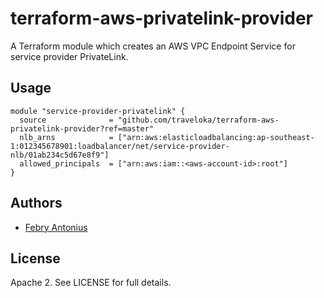 # terraform-aws-privatelink-provider
A Terraform module which creates an AWS VPC Endpoint Service for service provider PrivateLink.

## Usage
```
module "service-provider-privatelink" {
  source              = "github.com/traveloka/terraform-aws-privatelink-provider?ref=master"
  nlb_arns            = ["arn:aws:elasticloadbalancing:ap-southeast-1:012345678901:loadbalancer/net/service-provider-nlb/01ab234c5d67e8f9"]
  allowed_principals  = ["arn:aws:iam::<aws-account-id>:root"]
}
```



## Authors
- [Febry Antonius](https://github.com/febryantonius)

## License
Apache 2. See LICENSE for full details.